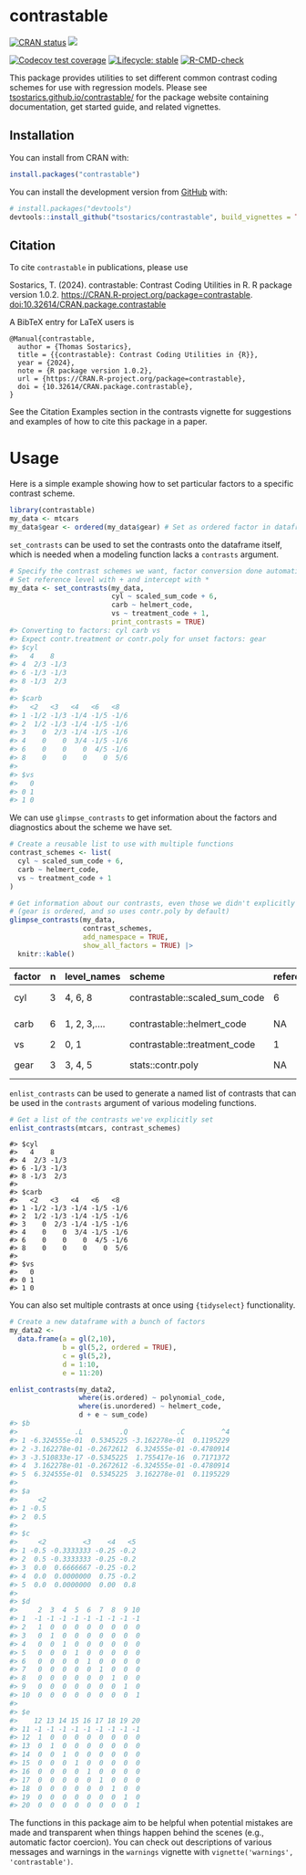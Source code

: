 
<!-- README.md is generated from README.Rmd. Please edit that file -->

# contrastable

<!-- badges: start -->

[![CRAN
status](https://www.r-pkg.org/badges/version/contrastable)](https://CRAN.R-project.org/package=contrastable)
[![](https://img.shields.io/badge/doi-10.32614/CRAN.package.contrastable-blue.svg)](https://doi.org/10.32614/CRAN.package.contrastable)

[![Codecov test
coverage](https://codecov.io/gh/tsostarics/contrastable/branch/main/graph/badge.svg?token=PW2NOWO8NE)](https://app.codecov.io/gh/tsostarics/contrastable?branch=main)
[![Lifecycle:
stable](https://img.shields.io/badge/lifecycle-stable-green.svg)](https://lifecycle.r-lib.org/articles/stages.html#stable)
[![R-CMD-check](https://github.com/tsostarics/contrastable/actions/workflows/R-CMD-check.yaml/badge.svg)](https://github.com/tsostarics/contrastable/actions/workflows/R-CMD-check.yaml)
<!-- badges: end -->

This package provides utilities to set different common contrast coding
schemes for use with regression models. Please see
[tsostarics.github.io/contrastable/](tsostarics.github.io/contrastable/)
for the package website containing documentation, get started guide, and
related vignettes.

## Installation

You can install from CRAN with:

``` r
install.packages("contrastable")
```

You can install the development version from
[GitHub](https://github.com/) with:

``` r
# install.packages("devtools")
devtools::install_github("tsostarics/contrastable", build_vignettes = TRUE)
```

## Citation

To cite `contrastable` in publications, please use

Sostarics, T. (2024). contrastable: Contrast Coding Utilities in R. R
package version 1.0.2.
<https://CRAN.R-project.org/package=contrastable>.
<doi:10.32614/CRAN.package.contrastable>

A BibTeX entry for LaTeX users is

    @Manual{contrastable,
      author = {Thomas Sostarics},
      title = {{contrastable}: Contrast Coding Utilities in {R}},
      year = {2024},
      note = {R package version 1.0.2},
      url = {https://CRAN.R-project.org/package=contrastable},
      doi = {10.32614/CRAN.package.contrastable},
    }

See the Citation Examples section in the contrasts vignette for
suggestions and examples of how to cite this package in a paper.

# Usage

Here is a simple example showing how to set particular factors to a
specific contrast scheme.

``` r
library(contrastable)
my_data <- mtcars
my_data$gear <- ordered(my_data$gear) # Set as ordered factor in dataframe
```

`set_contrasts` can be used to set the contrasts onto the dataframe
itself, which is needed when a modeling function lacks a `contrasts`
argument.

``` r
# Specify the contrast schemes we want, factor conversion done automatically
# Set reference level with + and intercept with *
my_data <- set_contrasts(my_data, 
                         cyl ~ scaled_sum_code + 6,
                         carb ~ helmert_code,
                         vs ~ treatment_code + 1,
                         print_contrasts = TRUE)
#> Converting to factors: cyl carb vs
#> Expect contr.treatment or contr.poly for unset factors: gear
#> $cyl
#>   4    8   
#> 4  2/3 -1/3
#> 6 -1/3 -1/3
#> 8 -1/3  2/3
#> 
#> $carb
#>   <2   <3   <4   <6   <8  
#> 1 -1/2 -1/3 -1/4 -1/5 -1/6
#> 2  1/2 -1/3 -1/4 -1/5 -1/6
#> 3    0  2/3 -1/4 -1/5 -1/6
#> 4    0    0  3/4 -1/5 -1/6
#> 6    0    0    0  4/5 -1/6
#> 8    0    0    0    0  5/6
#> 
#> $vs
#>   0
#> 0 1
#> 1 0
```

We can use `glimpse_contrasts` to get information about the factors and
diagnostics about the scheme we have set.

``` r
# Create a reusable list to use with multiple functions
contrast_schemes <- list(
  cyl ~ scaled_sum_code + 6,
  carb ~ helmert_code,
  vs ~ treatment_code + 1
)

# Get information about our contrasts, even those we didn't explicitly set
# (gear is ordered, and so uses contr.poly by default)
glimpse_contrasts(my_data,
                  contrast_schemes,
                  add_namespace = TRUE,
                  show_all_factors = TRUE) |>
  knitr::kable()
```

| factor |   n | level_names | scheme                        | reference | intercept  |
|:-------|----:|:------------|:------------------------------|:----------|:-----------|
| cyl    |   3 | 4, 6, 8     | contrastable::scaled_sum_code | 6         | grand mean |
| carb   |   6 | 1, 2, 3,….  | contrastable::helmert_code    | NA        | grand mean |
| vs     |   2 | 0, 1        | contrastable::treatment_code  | 1         | mean(1)    |
| gear   |   3 | 3, 4, 5     | stats::contr.poly             | NA        | grand mean |

`enlist_contrasts` can be used to generate a named list of contrasts
that can be used in the `contrasts` argument of various modeling
functions.

``` r
# Get a list of the contrasts we've explicitly set
enlist_contrasts(mtcars, contrast_schemes)
```

    #> $cyl
    #>   4    8   
    #> 4  2/3 -1/3
    #> 6 -1/3 -1/3
    #> 8 -1/3  2/3
    #> 
    #> $carb
    #>   <2   <3   <4   <6   <8  
    #> 1 -1/2 -1/3 -1/4 -1/5 -1/6
    #> 2  1/2 -1/3 -1/4 -1/5 -1/6
    #> 3    0  2/3 -1/4 -1/5 -1/6
    #> 4    0    0  3/4 -1/5 -1/6
    #> 6    0    0    0  4/5 -1/6
    #> 8    0    0    0    0  5/6
    #> 
    #> $vs
    #>   0
    #> 0 1
    #> 1 0

You can also set multiple contrasts at once using `{tidyselect}`
functionality.

``` r
# Create a new dataframe with a bunch of factors
my_data2 <- 
  data.frame(a = gl(2,10),
             b = gl(5,2, ordered = TRUE),
             c = gl(5,2),
             d = 1:10,
             e = 11:20)

enlist_contrasts(my_data2,
                 where(is.ordered) ~ polynomial_code,
                 where(is.unordered) ~ helmert_code,
                 d + e ~ sum_code)
#> $b
#>              .L         .Q            .C         ^4
#> 1 -6.324555e-01  0.5345225 -3.162278e-01  0.1195229
#> 2 -3.162278e-01 -0.2672612  6.324555e-01 -0.4780914
#> 3 -3.510833e-17 -0.5345225  1.755417e-16  0.7171372
#> 4  3.162278e-01 -0.2672612 -6.324555e-01 -0.4780914
#> 5  6.324555e-01  0.5345225  3.162278e-01  0.1195229
#> 
#> $a
#>     <2
#> 1 -0.5
#> 2  0.5
#> 
#> $c
#>     <2         <3    <4   <5
#> 1 -0.5 -0.3333333 -0.25 -0.2
#> 2  0.5 -0.3333333 -0.25 -0.2
#> 3  0.0  0.6666667 -0.25 -0.2
#> 4  0.0  0.0000000  0.75 -0.2
#> 5  0.0  0.0000000  0.00  0.8
#> 
#> $d
#>     2  3  4  5  6  7  8  9 10
#> 1  -1 -1 -1 -1 -1 -1 -1 -1 -1
#> 2   1  0  0  0  0  0  0  0  0
#> 3   0  1  0  0  0  0  0  0  0
#> 4   0  0  1  0  0  0  0  0  0
#> 5   0  0  0  1  0  0  0  0  0
#> 6   0  0  0  0  1  0  0  0  0
#> 7   0  0  0  0  0  1  0  0  0
#> 8   0  0  0  0  0  0  1  0  0
#> 9   0  0  0  0  0  0  0  1  0
#> 10  0  0  0  0  0  0  0  0  1
#> 
#> $e
#>    12 13 14 15 16 17 18 19 20
#> 11 -1 -1 -1 -1 -1 -1 -1 -1 -1
#> 12  1  0  0  0  0  0  0  0  0
#> 13  0  1  0  0  0  0  0  0  0
#> 14  0  0  1  0  0  0  0  0  0
#> 15  0  0  0  1  0  0  0  0  0
#> 16  0  0  0  0  1  0  0  0  0
#> 17  0  0  0  0  0  1  0  0  0
#> 18  0  0  0  0  0  0  1  0  0
#> 19  0  0  0  0  0  0  0  1  0
#> 20  0  0  0  0  0  0  0  0  1
```

The functions in this package aim to be helpful when potential mistakes
are made and transparent when things happen behind the scenes (e.g.,
automatic factor coercion). You can check out descriptions of various
messages and warnings in the `warnings` vignette with
`vignette('warnings', 'contrastable')`.
